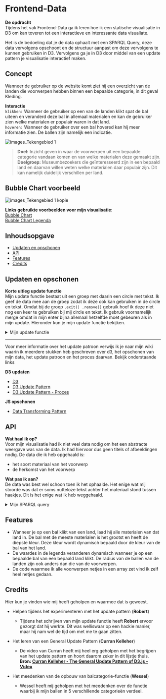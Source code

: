 # Frontend-Data
**De opdracht**    
Tijdens het vak Frontend-Data ga ik leren hoe ik een statische visualisatie in D3 om kan toveren tot een interactieve en interessante data visualiate. 

Het is de bedoeling dat je de data ophaalt met een SPARQL Query, deze data vervolgens opschoont en de structuur aanpast om deze vervolgens te kunnen gebruiken in D3. Vervolgens ga je in D3 door middel van een update pattern je visualisatie interactief maken.

## Concept
Wanneer de gebruiker op de website komt ziet hij een overzicht van de landen die voorwerpen hebben binnen een bepaalde categorie, in dit geval Kleding. 

**Interactie**  
`klikken:`
Wanneer de gebruiker op een van de landen klikt spat de bal uiteen en veranderd deze bal in allemaal materialen en kan de gebruiker zien welke materialen er populair waren in dat land.  
`hoveren:` Wanneer de gebruiker over een bal hovered kan hij meer informatie zien. De ballen zijn namelijk een indicatie.

![images_Tekengebied 1](https://user-images.githubusercontent.com/45365598/69821230-55afae00-1203-11ea-9be3-62385b97770a.png)

> **Doel:** Inzicht geven in waar de voorwerpen uit een bepaalde categorie vandaan komen en van welke materialen deze gemaakt zijn.  
**Doelgroep:** Museumbezoekers die geïnteresseerd zijn in een bepaald land en daarvan willen weten welke materialen daar populair zijn. Dit kan namelijk duidelijk verschillen per land.

## Bubble Chart voorbeeld
![images_Tekengebied 1 kopie](https://user-images.githubusercontent.com/45365598/69821247-64966080-1203-11ea-9852-0609acb6ad98.png)

**Links gebruikte voorbeelden voor mijn visualisatie:**  
[Bubble Chart](https://www.d3-graph-gallery.com/graph/circularpacking_template.html)  
[Bubble Chart Legenda](https://www.d3-graph-gallery.com/graph/bubble_legend.html)  

## Inhoudsopgave
* [Updaten en opschonen](#Updaten-en-opschonen)
* [API](#API)
* [Features](#Features)
* [Credits](#Credits)

## Updaten en opschonen
**Korte uitleg update functie**  
Mijn update functie bestaat uit een groep met daarin een circle met tekst. Ik geef de data mee aan de groep zodat ik deze ook kan gebruiken in de circle en tekst. Omdat bij de groep `.exit() .remove()` gebruik hoef ik deze niet nog een keer te gebruiken bij mij circle en tekst. Ik gebruik voornamelijk merge omdat in mijn enter bijna allemaal hetzelfde moet gebeuren als in mijn update. Hieronder kun je mijn update functie bekijken.

<details><summary>Mijn update functie</summary>

```javascript
    const groups = circlecontainer.selectAll('g')
        .data(data)

    const groupsEnter = groups.enter().append('g')
    groupsEnter
        .merge(groups)
        .on('mouseover', function () {
            tooltip
                .style('opacity', 1)
        })
        .on('mousemove', function (d) {
            tooltip
                .style("left", (d3.mouse(this)[0] + 'px'))
                .style("top", (d3.mouse(this)[1] + -40 + 'px'))
            if (!zoomed) {
                tooltip
                    .html(d.amount + " voorwerpen uit " + "<strong>" + d.key + "</strong")
            } else if (zoomed) {
                tooltip
                    .html(d.amount + " voorwerpen van " + "<strong>" + d.key + "</strong")
                }
        })
        .on('mouseleave', function () {
            tooltip
                .style('left', -9999 + 'px')
        })
    groups.exit().remove()

    groupsEnter
        .append('circle')
            .attr('class', 'circle')
            .attr('id', (d => d.key))
            .on('click', function (object) {
                if (!zoomed) {
                    zoomedCircleColor = this.getAttribute('fill')
                    render(svg, object.materialen)
                } else if (zoomed) {
                    render(svg, origineleData)
                }
            })
        .merge(groups.select('circle'))
            .transition().duration(350)
            .attr("r", (d => categorieCircleSize(d, materialArray)))
            .attr("fill", (d => kleur(d.amount)))

    groupsEnter.append('text')
            .attr('class', 'text')
        .merge(groups.select('text'))
            .text(function (data) {
                if (data.amount >= (hoogsteWaarde / 5) * 1) {
                    return data.key
                }
            })
```
</details>

 ---

Voor meer informatie over het update patroon verwijs ik je naar mijn wiki waarin ik meerdere stukken heb geschreven over d3, het opschonen van mijn data, het update patroon en het proces daarvan. Bekijk onderstaande links

**D3 updaten**
* [D3](https://github.com/Choerd/frontend-data/wiki/D3.js)
* [D3 Update Pattern](https://github.com/Choerd/frontend-data/wiki/D3-Update-Pattern)
* [D3 Update Pattern - Proces](https://github.com/Choerd/frontend-data/wiki/D3-Update-Pattern---Proces)

**JS opschonen**
* [Data Transforming Pattern](https://github.com/Choerd/frontend-data/wiki/Data-Transforming-Pattern)

## API
**Wat haal ik op?**  
Voor mijn visualisatie had ik niet veel data nodig om het een abstracte weergave was van de data. Ik had hiervoor dus geen titels of afbeeldingen nodig. De data die ik heb opgehaald is:
* het soort materiaal van het voorwerp
* de herkomst van het voorwerp

**Wat pas ik aan?**  
De data was best wel schoon toen ik het ophaalde. Het enige wat mij stoorde was dat er soms nutteloze tekst achter het materiaal stond tussen haakjes. Dit is het enige wat ik heb weggehaald.

<details><summary>Mijn SPARQL query</summary>

```
PREFIX dct: <http://purl.org/dc/terms/>
PREFIX skos: <http://www.w3.org/2004/02/skos/core#>
PREFIX edm: <http://www.europeana.eu/schemas/edm/>
PREFIX wgs84: <http://www.w3.org/2003/01/geo/wgs84_pos#>
PREFIX gn: <http://www.geonames.org/ontology#> 

SELECT  ?materiaalLabel
	    ?landLabel
WHERE {
<https://hdl.handle.net/20.500.11840/termmaster2705> skos:narrower ?cat . # keuze maken in categorie

  ?cho edm:isRelatedTo ?cat .
  ?cho dct:medium ?materiaal .
  ?cho dct:spatial ?plaats .
  ?plaats skos:exactMatch/wgs84:lat ?lat . 
  ?plaats skos:exactMatch/wgs84:long ?long .
  ?plaats skos:exactMatch/gn:parentCountry ?land .

  ?land gn:name ?landLabel .
  ?materiaal skos:prefLabel ?materiaalLabel .

} ORDER BY DESC(?cho)
```
</details>

## Features
* Wanneer je op een bal klikt van een land, laad hij alle materialen van dat land in. De bal met de meeste materialen is het grootst en heeft de diepste kleur. Deze kleur wordt dynamisch bepaald door de kleur van de bal van het land.
* De waardes in de legenda veranderen dynamisch wanneer je op een bepaalde bal van een bepaald land klikt. De radius van de ballen van de landen zijn ook anders dan die van de voorwerpen.
* De code waarmee ik alle voorwerpen netjes in een array zet vind ik zelf heel netjes gedaan.

## Credits
Hier kun je vinden wie mij heeft geholpen en waarmee dat is geweest.

* Helpen tijdens het experimenteren met het update pattern (**Robert**)
    * Tijdens het schrijven van mijn update functie heeft **Robert** ervoor gezorgt dat hij werkte. Dit was welliswaar op een hackie manier, maar hij nam wel de tijd om met me te gaan zitten.

* Het leren van een General Update Pattern (**Curran Kelleher**)
    * De video van Curran heeft mij heel erg geholpen met het begrijpen van het update pattern en hoort daarom zeker in dit lijstje thuis. **Bron: [Curran Kelleher - The General Update Pattern of D3.js - Video](https://www.youtube.com/watch?v=IyIAR65G-GQ)**

* Het meedenken van de opbouw van balcategorie-functie (**Wessel**)
    * Wessel heeft mij geholpen met het meedenken over de functie waarbij ik mijn ballen in 5 verschillende categorieën verdeel.
